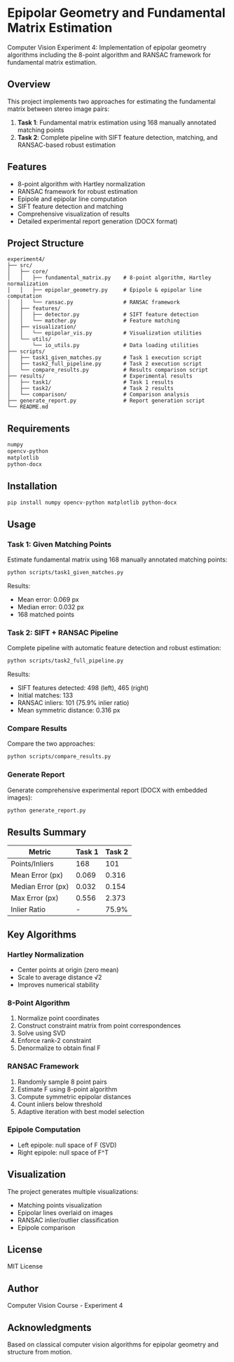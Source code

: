 # Epipolar Geometry and Fundamental Matrix Estimation

Computer Vision Experiment 4: Implementation of epipolar geometry algorithms including the 8-point algorithm and RANSAC framework for fundamental matrix estimation.

## Overview

This project implements two approaches for estimating the fundamental matrix between stereo image pairs:

1. **Task 1**: Fundamental matrix estimation using 168 manually annotated matching points
2. **Task 2**: Complete pipeline with SIFT feature detection, matching, and RANSAC-based robust estimation

## Features

- 8-point algorithm with Hartley normalization
- RANSAC framework for robust estimation
- Epipole and epipolar line computation
- SIFT feature detection and matching
- Comprehensive visualization of results
- Detailed experimental report generation (DOCX format)

## Project Structure

```
experiment4/
├── src/
│   ├── core/
│   │   ├── fundamental_matrix.py    # 8-point algorithm, Hartley normalization
│   │   ├── epipolar_geometry.py     # Epipole & epipolar line computation
│   │   └── ransac.py                # RANSAC framework
│   ├── features/
│   │   ├── detector.py              # SIFT feature detection
│   │   └── matcher.py               # Feature matching
│   ├── visualization/
│   │   └── epipolar_vis.py          # Visualization utilities
│   └── utils/
│       └── io_utils.py              # Data loading utilities
├── scripts/
│   ├── task1_given_matches.py       # Task 1 execution script
│   ├── task2_full_pipeline.py       # Task 2 execution script
│   └── compare_results.py           # Results comparison script
├── results/                         # Experimental results
│   ├── task1/                       # Task 1 results
│   ├── task2/                       # Task 2 results
│   └── comparison/                  # Comparison analysis
├── generate_report.py               # Report generation script
└── README.md
```

## Requirements

```bash
numpy
opencv-python
matplotlib
python-docx
```

## Installation

```bash
pip install numpy opencv-python matplotlib python-docx
```

## Usage

### Task 1: Given Matching Points

Estimate fundamental matrix using 168 manually annotated matching points:

```bash
python scripts/task1_given_matches.py
```

Results:
- Mean error: 0.069 px
- Median error: 0.032 px
- 168 matched points

### Task 2: SIFT + RANSAC Pipeline

Complete pipeline with automatic feature detection and robust estimation:

```bash
python scripts/task2_full_pipeline.py
```

Results:
- SIFT features detected: 498 (left), 465 (right)
- Initial matches: 133
- RANSAC inliers: 101 (75.9% inlier ratio)
- Mean symmetric distance: 0.316 px

### Compare Results

Compare the two approaches:

```bash
python scripts/compare_results.py
```

### Generate Report

Generate comprehensive experimental report (DOCX with embedded images):

```bash
python generate_report.py
```

## Results Summary

| Metric | Task 1 | Task 2 |
|--------|--------|--------|
| Points/Inliers | 168 | 101 |
| Mean Error (px) | 0.069 | 0.316 |
| Median Error (px) | 0.032 | 0.154 |
| Max Error (px) | 0.556 | 2.373 |
| Inlier Ratio | - | 75.9% |

## Key Algorithms

### Hartley Normalization
- Center points at origin (zero mean)
- Scale to average distance √2
- Improves numerical stability

### 8-Point Algorithm
1. Normalize point coordinates
2. Construct constraint matrix from point correspondences
3. Solve using SVD
4. Enforce rank-2 constraint
5. Denormalize to obtain final F

### RANSAC Framework
1. Randomly sample 8 point pairs
2. Estimate F using 8-point algorithm
3. Compute symmetric epipolar distances
4. Count inliers below threshold
5. Adaptive iteration with best model selection

### Epipole Computation
- Left epipole: null space of F (SVD)
- Right epipole: null space of F^T

## Visualization

The project generates multiple visualizations:
- Matching points visualization
- Epipolar lines overlaid on images
- RANSAC inlier/outlier classification
- Epipole comparison

## License

MIT License

## Author

Computer Vision Course - Experiment 4

## Acknowledgments

Based on classical computer vision algorithms for epipolar geometry and structure from motion.
